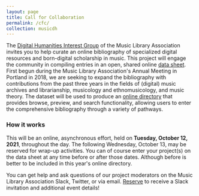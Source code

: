 ```yaml
---
layout: page
title: Call for Collaboration
permalink: /cfc/
collection: musicdh
---
```


The [Digital Humanities Interest Group](https://www.musiclibraryassoc.org/members/group.aspx?id=119828) of the Music Library Association invites you to help curate an online bibliography of specialized digital resources and born-digital scholarship in music. This project will engage the community in compiling entries in an open, shared online [data sheet](https://docs.google.com/spreadsheets/d/1UyCED16mYxo3XE4RuushxE7DWyqR_CNFecn0k79ldA4/edit?usp=sharing). First begun during the Music Library Association's Annual Meeting in Portland in 2018, we are seeking to expand the bibliography with contributions from the past three years in the fields of (digital) music archives and librarianship, musicology and ethnomusicology, and music theory. The dataset will be used to produce an [online directory](https://rutgersdh.github.io/musicdh/) that provides browse, preview, and search functionality, allowing users to enter the comprehensive bibliography through a variety of pathways. 

### How it works

This will be an online, asynchronous effort, held on **Tuesday, October 12, 2021**, throughout the day. The following Wednesday, October 13, may be reserved for  wrap-up activities. You can of course enter your project(s) on the data sheet at any time before or after those dates. Although before is better to be included in this year's online directory.

You can get help and ask questions of our project moderators on the Music Library Association Slack, Twitter, or via email. [Reserve](https://forms.gle/EbfeFo1C4Tez7aSE9) to receive a Slack invitation and additional event details!